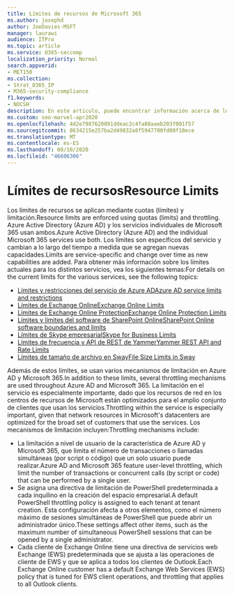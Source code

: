 ```yaml
---
title: Límites de recursos de Microsoft 365
ms.author: josephd
author: JoeDavies-MSFT
manager: laurawi
audience: ITPro
ms.topic: article
ms.service: O365-seccomp
localization_priority: Normal
search.appverid:
- MET150
ms.collection:
- Strat_O365_IP
- M365-security-compliance
f1.keywords:
- NOCSH
description: En este artículo, puede encontrar información acerca de los límites de recursos para las distintas aplicaciones en Microsoft 365.
ms.custom: seo-marvel-apr2020
ms.openlocfilehash: 4d2e7987620891ddeac2c4fa08aaeb203f001f57
ms.sourcegitcommit: 8634215e257ba2d49832a8f5947700fd00f18ece
ms.translationtype: MT
ms.contentlocale: es-ES
ms.lasthandoff: 08/10/2020
ms.locfileid: "46606306"
---
```

# <a name="resource-limits"></a><span data-ttu-id="8aa50-103">Límites de recursos</span><span class="sxs-lookup"><span data-stu-id="8aa50-103">Resource Limits</span></span>

<span data-ttu-id="8aa50-104">Los límites de recursos se aplican mediante cuotas (límites) y limitación.</span><span class="sxs-lookup"><span data-stu-id="8aa50-104">Resource limits are enforced using quotas (limits) and throttling.</span></span> <span data-ttu-id="8aa50-105">Azure Active Directory (Azure AD) y los servicios individuales de Microsoft 365 usan ambos.</span><span class="sxs-lookup"><span data-stu-id="8aa50-105">Azure Active Directory (Azure AD) and the individual Microsoft 365 services use both.</span></span> <span data-ttu-id="8aa50-106">Los límites son específicos del servicio y cambian a lo largo del tiempo a medida que se agregan nuevas capacidades.</span><span class="sxs-lookup"><span data-stu-id="8aa50-106">Limits are service-specific and change over time as new capabilities are added.</span></span> <span data-ttu-id="8aa50-107">Para obtener más información sobre los límites actuales para los distintos servicios, vea los siguientes temas:</span><span class="sxs-lookup"><span data-stu-id="8aa50-107">For details on the current limits for the various services, see the following topics:</span></span>

- [<span data-ttu-id="8aa50-108">Límites y restricciones del servicio de Azure AD</span><span class="sxs-lookup"><span data-stu-id="8aa50-108">Azure AD service limits and restrictions</span></span>](https://docs.microsoft.com/azure/azure-resource-manager/management/azure-subscription-service-limits)
- [<span data-ttu-id="8aa50-109">Límites de Exchange Online</span><span class="sxs-lookup"><span data-stu-id="8aa50-109">Exchange Online Limits</span></span>](https://technet.microsoft.com/library/exchange-online-limits.aspx)
- [<span data-ttu-id="8aa50-110">Límites de Exchange Online Protection</span><span class="sxs-lookup"><span data-stu-id="8aa50-110">Exchange Online Protection Limits</span></span>](https://technet.microsoft.com/library/exchange-online-protection-limits.aspx)
- [<span data-ttu-id="8aa50-111">Límites y límites del software de SharePoint Online</span><span class="sxs-lookup"><span data-stu-id="8aa50-111">SharePoint Online software boundaries and limits</span></span>](https://support.office.com/article/SharePoint-Online-software-boundaries-and-limits-8F34FF47-B749-408B-ABC0-B605E1F6D498)
- [<span data-ttu-id="8aa50-112">Límites de Skype empresarial</span><span class="sxs-lookup"><span data-stu-id="8aa50-112">Skype for Business Limits</span></span>](https://technet.microsoft.com/library/skype-for-business-online-limits.aspx)
- [<span data-ttu-id="8aa50-113">Límites de frecuencia y API de REST de Yammer</span><span class="sxs-lookup"><span data-stu-id="8aa50-113">Yammer REST API and Rate Limits</span></span>](https://developer.yammer.com/docs/rest-api-rate-limits)
- [<span data-ttu-id="8aa50-114">Límites de tamaño de archivo en Sway</span><span class="sxs-lookup"><span data-stu-id="8aa50-114">File Size Limits in Sway</span></span>](https://support.office.com/article/File-size-limits-in-Sway-4db21bc6-b42b-499f-9272-66e089db109f)

<span data-ttu-id="8aa50-115">Además de estos límites, se usan varios mecanismos de limitación en Azure AD y Microsoft 365.</span><span class="sxs-lookup"><span data-stu-id="8aa50-115">In addition to these limits, several throttling mechanisms are used throughout Azure AD and Microsoft 365.</span></span> <span data-ttu-id="8aa50-116">La limitación en el servicio es especialmente importante, dado que los recursos de red en los centros de recursos de Microsoft están optimizados para el amplio conjunto de clientes que usan los servicios.</span><span class="sxs-lookup"><span data-stu-id="8aa50-116">Throttling within the service is especially important, given that network resources in Microsoft's datacenters are optimized for the broad set of customers that use the services.</span></span> <span data-ttu-id="8aa50-117">Los mecanismos de limitación incluyen:</span><span class="sxs-lookup"><span data-stu-id="8aa50-117">Throttling mechanisms include:</span></span>

- <span data-ttu-id="8aa50-118">La limitación a nivel de usuario de la característica de Azure AD y Microsoft 365, que limita el número de transacciones o llamadas simultáneas (por script o código) que un solo usuario puede realizar.</span><span class="sxs-lookup"><span data-stu-id="8aa50-118">Azure AD and Microsoft 365 feature user-level throttling, which limit the number of transactions or concurrent calls (by script or code) that can be performed by a single user.</span></span>
- <span data-ttu-id="8aa50-119">Se asigna una directiva de limitación de PowerShell predeterminada a cada inquilino en la creación del espacio empresarial.</span><span class="sxs-lookup"><span data-stu-id="8aa50-119">A default PowerShell throttling policy is assigned to each tenant at tenant creation.</span></span> <span data-ttu-id="8aa50-120">Esta configuración afecta a otros elementos, como el número máximo de sesiones simultáneas de PowerShell que puede abrir un administrador único.</span><span class="sxs-lookup"><span data-stu-id="8aa50-120">These settings affect other items, such as the maximum number of simultaneous PowerShell sessions that can be opened by a single administrator.</span></span>
- <span data-ttu-id="8aa50-121">Cada cliente de Exchange Online tiene una directiva de servicios web Exchange (EWS) predeterminada que se ajusta a las operaciones de cliente de EWS y que se aplica a todos los clientes de Outlook.</span><span class="sxs-lookup"><span data-stu-id="8aa50-121">Each Exchange Online customer has a default Exchange Web Services (EWS) policy that is tuned for EWS client operations, and throttling that applies to all Outlook clients.</span></span>
